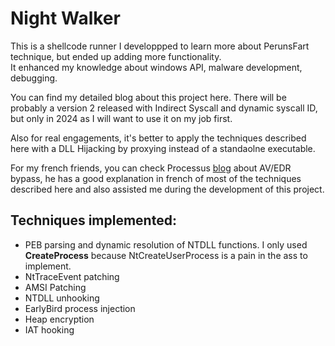 # Night Walker

This is a shellcode runner I developpped to learn more about PerunsFart technique, but ended up adding more functionality.  
It enhanced my knowledge about windows API, malware development, debugging.   

You can find my detailed blog about this project here.
There will be probably a version 2 released with Indirect Syscall and dynamic syscall ID, but only in 2024 as I will want to use it on my job first.

Also for real engagements, it's better to apply the techniques described here with a DLL  Hijacking by proxying instead of a standaolne executable.

For my french friends, you can check Processus [blog](https://processus.site/contournement-antivirus-edr.html) about AV/EDR bypass, he has a good explanation in french of most of the techniques described here and also assisted me during the development of this project.
## Techniques implemented:
- PEB parsing and dynamic resolution of NTDLL functions. I only used **CreateProcess** because NtCreateUserProcess is a pain in the ass to implement.
- NtTraceEvent patching
- AMSI Patching
- NTDLL unhooking
- EarlyBird process injection
- Heap encryption
- IAT hooking

